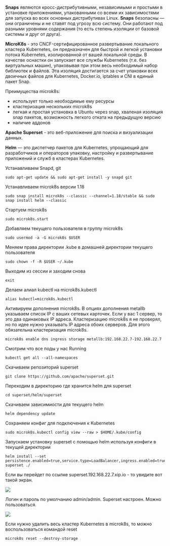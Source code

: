**Snaps** являются кросс-дистрибутивными, независимыми и простыми в установке приложениями, упакованными со всеми их зависимостями для запуска во всех основных дистрибутивах Linux. **Snaps** безопасны — они ограничены и не ставят под угрозу всю систему. Они работают под разными уровнями содержания (то есть степень изоляции от базовой системы и друг от друга). 

**MicroK8s** - это CNCF-сертифицированное развертывание локального кластера Kubernetes, он предназначен для быстрой и легкой установки потока Kubernetes, изолированной от вашей локальной среды. В качестве оснастки он запускает все службы Kubernetes (т.е. без виртуальных машин), упаковывая при этом весь необходимый набор библиотек и файлов. Эта изоляция достигается за счет упаковки всех двоичных файлов для Kubernetes, Docker.io, iptables и CNI в единый пакет Snap.

Преимущества microk8s:

- использует только необходимые ему ресурсы
- кластеризация нескольких microk8s
- легкая и простая установка в Ubuntu через snap, хваленая изоляция snap пакетов, возможность легкого отката на предыдущую версию
- наличие аддонов

**Apache Superset** - это веб-приложение для поиска и визуализации данных.

**Helm** — это диспетчер пакетов для Kubernetes, упрощающий для разработчиков и операторов упаковку, настройку и развертывание приложений и служб в кластерах Kubernetes.

Устанавливаем Snapd, git

```
sudo apt-get update && sudo apt-get install -y snapd git
```

Устанавливаем microk8s версии 1.18
```
sudo snap install microk8s --classic --channel=1.18/stable && sudo snap install helm --classic
```

Стартуем microk8s
```
sudo microk8s.start
```

Добавляем текущего пользователя в группу microk8s
```
sudo usermod -a -G microk8s $USER
```
Меняем права директории .kube в домашней директории текущего пользователя
```
sudo chown -f -R $USER ~/.kube
```

Выходим из сессии и заходим снова
```
exit
```

Делаем алиал kubectl на microk8s.kubectl
```
alias kubectl=microk8s.kubectl
```

Активируем дополнения microk8s. В опциях дополнения metallb указываем список IP с ваших сетевых карточек. Если у вас 1 сервер, то это два одинаковых IP адреса. Кластеризацию microk8s я не проверял, но по идее нужно указывать IP адреса обоих серверов. Для этого обязательна кластеризация microk8s.
```
microk8s enable dns ingress storage metallb:192.168.22.7-192.168.22.7 
```

Смотрим что все поды у нас Running
```
kubectl get all --all-namespaces
```

Скачиваем репозиторий superset
```
git clone https://github.com/apache/superset.git
```

Переходим в директорию где хранится helm для superset
```
cd superset/helm/superset
```

Скачиваем зависимиости для текущего helm
```
helm dependency update
```

Сохраняем конфиг для подключения к Kubernetes
```
sudo microk8s.kubectl config view --raw > $HOME/.kube/config
```

Запускаем установку superset с помощью helm используя конфиги в текущей директории
```
helm install --set persistence.enabled=true,service.type=LoadBalancer,ingress.enabled=true,ingress.hosts[0]=superset.192.168.22.7.xip.io  superset ./
```

Если вы перейдет по ссылке superset.192.168.22.7.xip.io - то увидите вот такой экран.

![](https://habrastorage.org/webt/_2/_s/51/_2_s51sdyzxalh_klruws0gtavq.png)

Логин и пароль по умолчанию admin/admin. Superset настроен. Можно пользоваться.


![](https://habrastorage.org/webt/9u/xu/bf/9uxubf90dkzh71hmb95kb1q0ica.png)


Если нужно удалить весь кластер Kubernetes в microk8s, то можно воспользоваться командой reset

```
microk8s reset --destroy-storage

```
